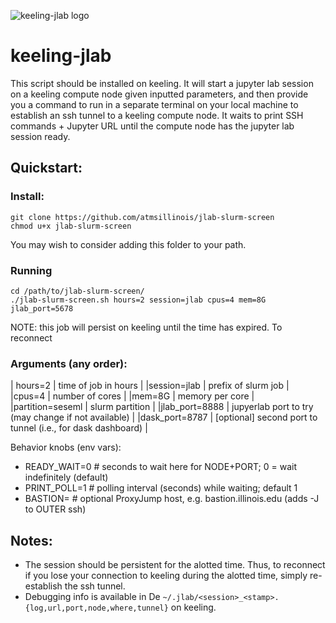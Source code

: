 ![keeling-jlab logo](https://raw.githubusercontent.com/atmsillinois/keeling-jlab/refs/heads/main/keeling-jlab.png)

# keeling-jlab

This script should be installed on keeling. It will start a jupyter lab session on a keeling compute node given inputted parameters, and then provide you a command to run in a separate terminal on your local machine to establish an ssh tunnel to a keeling compute node.  It waits to print SSH commands + Jupyter URL until the compute node has the jupyter lab session ready.

## Quickstart:

### Install:
```
git clone https://github.com/atmsillinois/jlab-slurm-screen
chmod u+x jlab-slurm-screen
```
You may wish to consider adding this folder to your path.

### Running
```
cd /path/to/jlab-slurm-screen/
./jlab-slurm-screen.sh hours=2 session=jlab cpus=4 mem=8G jlab_port=5678
```
NOTE: this job will persist on keeling until the time has expired.  To reconnect

### Arguments (any order):


| hours=2   |   time of job in hours |
|session=jlab |  prefix of slurm job  |
|cpus=4     |   number of cores     | 
|mem=8G     |   memory per core    |
|partition=seseml   |   slurm partition  |
|jlab_port=8888     |   jupyerlab port to try (may change if not available)   | 
|dask_port=8787     |   [optional] second port to tunnel (i.e., for dask dashboard) |

Behavior knobs (env vars):
-   READY_WAIT=0   # seconds to wait here for NODE+PORT; 0 = wait indefinitely (default)
-   PRINT_POLL=1   # polling interval (seconds) while waiting; default 1
-   BASTION=       # optional ProxyJump host, e.g. bastion.illinois.edu (adds -J to OUTER ssh)

## Notes:
- The session should be persistent for the alotted time.  Thus, to reconnect if you lose your connection to keeling during the alotted time, simply re-establish the ssh tunnel.
- Debugging info is available in De `~/.jlab/<session>_<stamp>.{log,url,port,node,where,tunnel}` on keeling.
